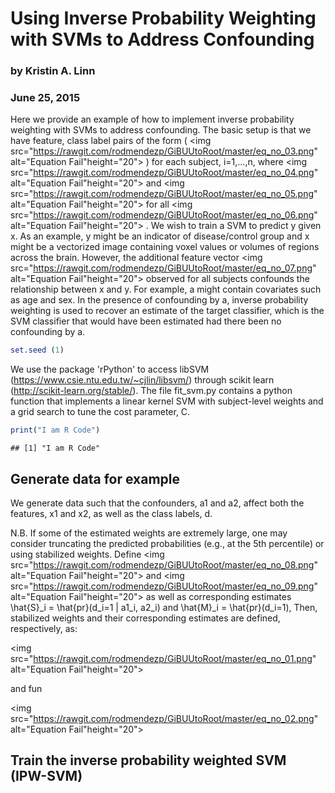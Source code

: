# Using Inverse Probability Weighting with SVMs to Address Confounding
### by Kristin A. Linn
### June 25, 2015

Here we provide an example of how to implement inverse probability weighting with SVMs to address confounding.  The basic setup is that we have feature, class label pairs of the form (
<img src="https://rawgit.com/rodmendezp/GiBUUtoRoot/master/eq_no_03.png" alt="Equation Fail"height="20">
) for each subject, i=1,...,n, where 
<img src="https://rawgit.com/rodmendezp/GiBUUtoRoot/master/eq_no_04.png" alt="Equation Fail"height="20">
 and 
<img src="https://rawgit.com/rodmendezp/GiBUUtoRoot/master/eq_no_05.png" alt="Equation Fail"height="20">
 for all 
<img src="https://rawgit.com/rodmendezp/GiBUUtoRoot/master/eq_no_06.png" alt="Equation Fail"height="20">
. We wish to train a SVM to predict y given x. As an example, y might be an indicator of disease/control group and x might be a vectorized image containing voxel values or volumes of regions across the brain. However, the additional feature vector 
<img src="https://rawgit.com/rodmendezp/GiBUUtoRoot/master/eq_no_07.png" alt="Equation Fail"height="20">
 observed for all subjects confounds the relationship between x and y. For example, a might contain covariates such as age and sex.  In the presence of confounding by a, inverse probability weighting is used to recover an estimate of the target classifier, which is the SVM classifier that would have been estimated had there been no confounding by a.



```r
set.seed (1)
```

We use the package 'rPython' to access libSVM (https://www.csie.ntu.edu.tw/~cjlin/libsvm/) through scikit learn (http://scikit-learn.org/stable/). The file fit_svm.py contains a python function that implements a linear kernel SVM with subject-level weights and a grid search to tune the cost parameter, C.



```r
print("I am R Code")
```

```
## [1] "I am R Code"
```

## Generate data for example

We generate data such that the confounders, a1 and a2, affect both the features, x1 and x2, as well as the class labels, d.


N.B. If some of the estimated weights are extremely large, one may consider truncating the predicted probabilities (e.g., at the 5th percentile) or using stabilized weights. Define 
<img src="https://rawgit.com/rodmendezp/GiBUUtoRoot/master/eq_no_08.png" alt="Equation Fail"height="20">
 and 
<img src="https://rawgit.com/rodmendezp/GiBUUtoRoot/master/eq_no_09.png" alt="Equation Fail"height="20">
 as well as corresponding estimates \hat{S}_i = \hat{pr}(d_i=1 | a1_i, a2_i) and \hat{M}_i = \hat{pr}(d_i=1), Then, stabilized weights and their corresponding estimates are defined, respectively, as:

<img src="https://rawgit.com/rodmendezp/GiBUUtoRoot/master/eq_no_01.png" alt="Equation Fail"height="20">

and fun

<img src="https://rawgit.com/rodmendezp/GiBUUtoRoot/master/eq_no_02.png" alt="Equation Fail"height="20">

## Train the inverse probability weighted SVM (IPW-SVM)


